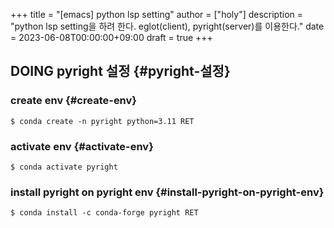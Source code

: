 +++
title = "[emacs] python lsp setting"
author = ["holy"]
description = "python lsp setting을 하려 한다. eglot(client), pyright(server)를 이용한다."
date = 2023-06-08T00:00:00+09:00
draft = true
+++

## <span class="org-todo todo DOING">DOING</span> pyright 설정 {#pyright-설정}


### create env {#create-env}

```text
$ conda create -n pyright python=3.11 RET
```


### activate env {#activate-env}

```text
$ conda activate pyright
```


### install pyright on pyright env {#install-pyright-on-pyright-env}

```text
$ conda install -c conda-forge pyright RET
```

